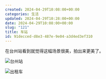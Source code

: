 ```yaml
---
created: 2024-04-29T10:08:00+00:00
categories: 生活
updated: 2024-04-29T10:28:00+00:00
date: 2024-04-29T10:08:00+00:00
slug: "121"
title: 车站
id: 91decced-d8e3-487e-9e04-a3d4ed3ef310
---
```


在台州站看到就觉得这幅场景很美，拍出来更美了。

![台州站](https://prod-files-secure.s3.us-west-2.amazonaws.com/bd149e3b-0e7a-42b8-baac-792ed17672e5/e53c973c-d28f-45f4-bc78-313574cfd915/IMG_2603.jpeg?X-Amz-Algorithm=AWS4-HMAC-SHA256&X-Amz-Content-Sha256=UNSIGNED-PAYLOAD&X-Amz-Credential=AKIAT73L2G45HZZMZUHI%2F20240429%2Fus-west-2%2Fs3%2Faws4_request&X-Amz-Date=20240429T102843Z&X-Amz-Expires=3600&X-Amz-Signature=f2e77e0668761ad96a88cbca6a65f51fc3a444d9a9c75143c3539ec55879a6ad&X-Amz-SignedHeaders=host&x-id=GetObject)

![出租车](https://prod-files-secure.s3.us-west-2.amazonaws.com/bd149e3b-0e7a-42b8-baac-792ed17672e5/2c4bf386-5e10-42a3-81b4-ef8e16c58dcc/IMG_2604.jpeg?X-Amz-Algorithm=AWS4-HMAC-SHA256&X-Amz-Content-Sha256=UNSIGNED-PAYLOAD&X-Amz-Credential=AKIAT73L2G45HZZMZUHI%2F20240429%2Fus-west-2%2Fs3%2Faws4_request&X-Amz-Date=20240429T102843Z&X-Amz-Expires=3600&X-Amz-Signature=e1df98f48fed24d0f66c6d1703a6d24d07676c6821ca38ebb365eec47f9df591&X-Amz-SignedHeaders=host&x-id=GetObject)
